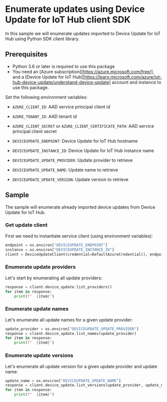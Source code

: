 # Enumerate updates using Device Update for IoT Hub client SDK

In this sample we will enumerate updates imported to Device Update for IoT Hub using Python SDK client library.

## Prerequisites

* Python 3.6 or later is required to use this package
* You need an [Azure subscription][https://azure.microsoft.com/free/], and a [Device Update for IoT Hub][https://learn.microsoft.com/azure/iot-hub-device-update/understand-device-update] 
account and instance to use this package.

Set the following environment variables:

- `AZURE_CLIENT_ID`: AAD service principal client id
- `AZURE_TENANT_ID`: AAD tenant id
- `AZURE_CLIENT_SECRET` or `AZURE_CLIENT_CERTIFICATE_PATH`: AAD service principal client secret

- `DEVICEUPDATE_ENDPOINT`: Device Update for IoT Hub hostname
- `DEVICEUPDATE_INSTANCE_ID`: Device Update for IoT Hub instance name
- `DEVICEUPDATE_UPDATE_PROVIDER`: Update provider to retrieve
- `DEVICEUPDATE_UPDATE_NAME`: Update name to retrieve
- `DEVICEUPDATE_UPDATE_VERSION`: Update version to retrieve

## Sample

The sample will enumerate already imported device updates from Device Update for IoT Hub.

### Get update client

First we need to instantiate service client (using environment variables):

``` python
endpoint = os.environ["DEVICEUPDATE_ENDPOINT"]
instance = os.environ["DEVICEUPDATE_INSTANCE_ID"]
client = DeviceUpdateClient(credential=DefaultAzureCredential(), endpoint=endpoint, instance_id=instance)
```

### Enumerate update providers

Let's start by enumerating all update providers:

``` python
response = client.device_update.list_providers()
for item in response:
    print(f"  {item}")
```

### Enumerate update names

Let's enumerate all update names for a given update provider:

``` python
update_provider = os.environ["DEVICEUPDATE_UPDATE_PROVIDER"]
response = client.device_update.list_names(update_provider)
for item in response:
    print(f"  {item}")
```

### Enumerate update versions

Let's enumerate all update version for a given update provider and update name:

``` python
update_name = os.environ["DEVICEUPDATE_UPDATE_NAME"]
response = client.device_update.list_versions(update_provider, update_name)
for item in response:
    print(f"  {item}")
```
